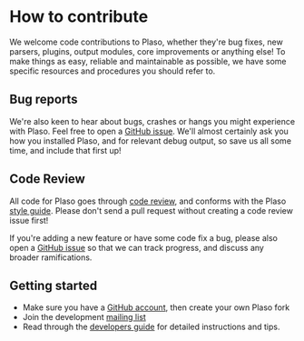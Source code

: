 # How to contribute

We welcome code contributions to Plaso, whether they're bug fixes, new parsers, plugins, output modules, core improvements or anything else! To make things as easy, reliable and maintainable as possible, we have some specific resources and procedures you should refer to.

## Bug reports
We're also keen to hear about bugs, crashes or hangs you might experience with Plaso. Feel free to open a [GitHub issue](https://github.com/log2timeline/plaso/issues). We'll almost certainly ask you how you installed Plaso, and for relevant debug output, so save us all some time, and include that first up!

## Code Review
All code for Plaso goes through [code review](https://github.com/log2timeline/plaso/wiki/Codereview), and conforms with the Plaso [style guide](https://github.com/log2timeline/plaso/wiki/Style-guide). Please don't send a pull request without creating a code review issue first!
 
If you're adding a new feature or have some code fix a bug, please also open a [GitHub issue](https://github.com/log2timeline/plaso/issues) so that we can track progress, and discuss any broader ramifications.

## Getting started
* Make sure you have a [GitHub account](https://github.com/signup/free), then create your own Plaso fork
* Join the development [mailing list](log2timeline-dev@googlegroups.com)
* Read through the [developers guide](https://github.com/log2timeline/plaso/wiki/Developers-Guide) for detailed instructions and tips.
